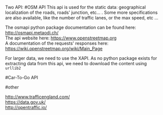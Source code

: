 Two API:
#OSM API
This api is used for the static data: geographical localization of the roads,
roads' junction, etc... . Some more specifications are also available, like
the number of traffic lanes, or the max speed, etc ...

The osmapi python package documentation can be found here: http://osmapi.metaodi.ch/  
The api website here: https://www.openstreetmap.org  
A documentation of the requests' responses here: https://wiki.openstreetmap.org/wiki/Main_Page

For larger data, we need to use the XAPI. As no python package exists for extracting data from this api,
we need to download the content using `urllib2`

#Car-To-Go API


#other

http://www.trafficengland.com/  
https://data.gov.uk/  
http://opentraffic.io/  
